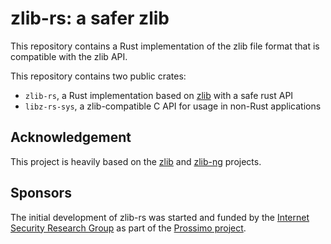 # zlib-rs: a safer zlib

This repository contains a Rust implementation of the zlib file format that is compatible with the zlib API. 

This repository contains two public crates:

* `zlib-rs`, a Rust implementation based on [zlib](https://www.zlib.net/manual.html)
  with a safe rust API
* `libz-rs-sys`, a zlib-compatible C API for usage in non-Rust
  applications

## Acknowledgement

This project is heavily based on the [zlib](https://github.com/madler/zlib) and
[zlib-ng](https://github.com/zlib-ng/zlib-ng) projects.

## Sponsors

The initial development of zlib-rs was started and funded by the [Internet Security Research Group](https://www.abetterinternet.org/) as part of the [Prossimo project](https://www.memorysafety.org/).
